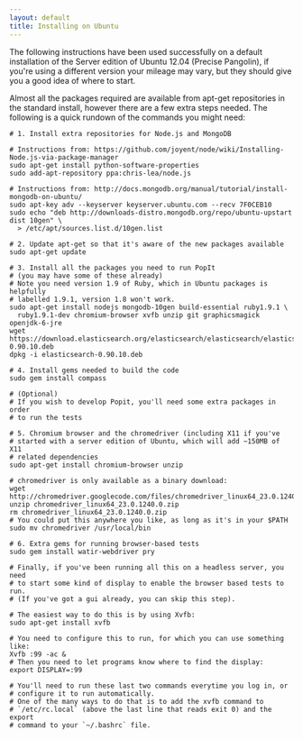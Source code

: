 ```yaml
---
layout: default
title: Installing on Ubuntu
---
```


The following instructions have been used successfully on a default installation of the Server edition of Ubuntu 12.04 (Precise Pangolin), if you're using a different version your mileage may vary, but they should give you a good idea of where to start.

Almost all the packages required are available from apt-get repositories in the standard install, however there are a few extra steps needed. The following is a quick rundown of the commands you might need:

    # 1. Install extra repositories for Node.js and MongoDB

    # Instructions from: https://github.com/joyent/node/wiki/Installing-Node.js-via-package-manager
    sudo apt-get install python-software-properties
    sudo add-apt-repository ppa:chris-lea/node.js

    # Instructions from: http://docs.mongodb.org/manual/tutorial/install-mongodb-on-ubuntu/
    sudo apt-key adv --keyserver keyserver.ubuntu.com --recv 7F0CEB10
    sudo echo "deb http://downloads-distro.mongodb.org/repo/ubuntu-upstart dist 10gen" \
      > /etc/apt/sources.list.d/10gen.list

    # 2. Update apt-get so that it's aware of the new packages available
    sudo apt-get update

    # 3. Install all the packages you need to run PopIt 
    # (you may have some of these already)
    # Note you need version 1.9 of Ruby, which in Ubuntu packages is helpfully
    # labelled 1.9.1, version 1.8 won't work.
    sudo apt-get install nodejs mongodb-10gen build-essential ruby1.9.1 \
      ruby1.9.1-dev chromium-browser xvfb unzip git graphicsmagick openjdk-6-jre
    wget https://download.elasticsearch.org/elasticsearch/elasticsearch/elasticsearch-0.90.10.deb
    dpkg -i elasticsearch-0.90.10.deb

    # 4. Install gems needed to build the code
    sudo gem install compass 

    # (Optional)
    # If you wish to develop Popit, you'll need some extra packages in order
    # to run the tests

    # 5. Chromium browser and the chromedriver (including X11 if you've 
    # started with a server edition of Ubuntu, which will add ~150MB of X11
    # related dependencies
    sudo apt-get install chromium-browser unzip

    # chromedriver is only available as a binary download:
    wget http://chromedriver.googlecode.com/files/chromedriver_linux64_23.0.1240.0.zip
    unzip chromedriver_linux64_23.0.1240.0.zip
    rm chromedriver_linux64_23.0.1240.0.zip
    # You could put this anywhere you like, as long as it's in your $PATH
    sudo mv chromedriver /usr/local/bin

    # 6. Extra gems for running browser-based tests
    sudo gem install watir-webdriver pry

    # Finally, if you've been running all this on a headless server, you need
    # to start some kind of display to enable the browser based tests to run. 
    # (If you've got a gui already, you can skip this step).
    
    # The easiest way to do this is by using Xvfb:
    sudo apt-get install xvfb

    # You need to configure this to run, for which you can use something like:
    Xvfb :99 -ac &
    # Then you need to let programs know where to find the display:
    export DISPLAY=:99

    # You'll need to run these last two commands everytime you log in, or 
    # configure it to run automatically. 
    # One of the many ways to do that is to add the xvfb command to 
    # `/etc/rc.local` (above the last line that reads exit 0) and the export 
    # command to your `~/.bashrc` file.
